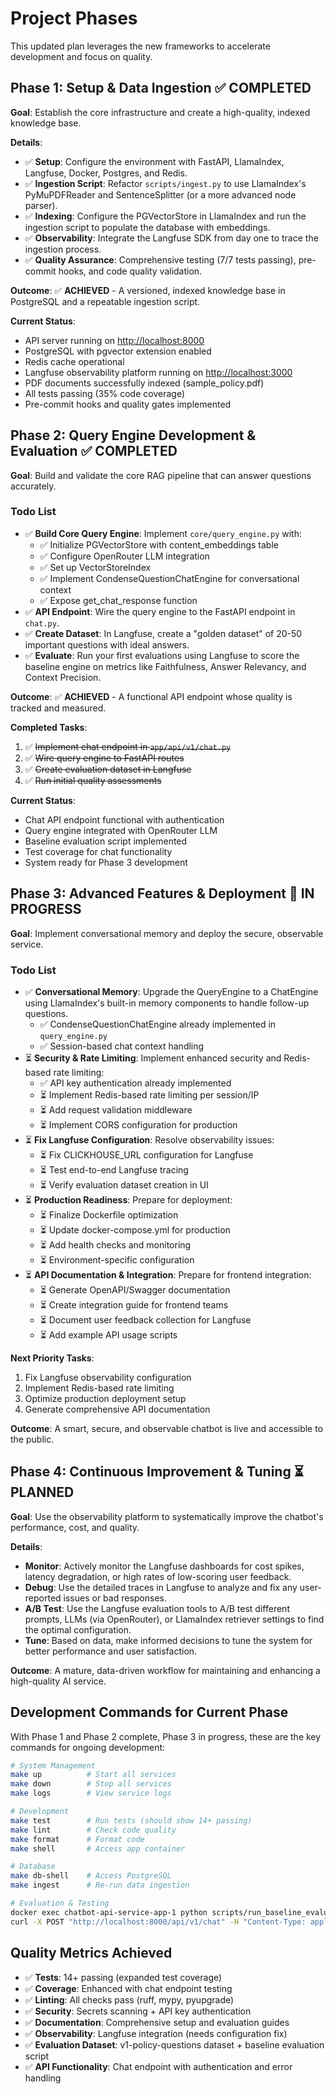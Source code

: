 # Project Phases

This updated plan leverages the new frameworks to accelerate development and focus on quality.

## Phase 1: Setup & Data Ingestion ✅ **COMPLETED**

**Goal**: Establish the core infrastructure and create a high-quality, indexed knowledge base.

**Details**:

- ✅ **Setup**: Configure the environment with FastAPI, LlamaIndex, Langfuse, Docker, Postgres, and Redis.
- ✅ **Ingestion Script**: Refactor `scripts/ingest.py` to use LlamaIndex's PyMuPDFReader and SentenceSplitter (or a more advanced node parser).
- ✅ **Indexing**: Configure the PGVectorStore in LlamaIndex and run the ingestion script to populate the database with embeddings.
- ✅ **Observability**: Integrate the Langfuse SDK from day one to trace the ingestion process.
- ✅ **Quality Assurance**: Comprehensive testing (7/7 tests passing), pre-commit hooks, and code quality validation.

**Outcome**: ✅ **ACHIEVED** - A versioned, indexed knowledge base in PostgreSQL and a repeatable ingestion script.

**Current Status**:

- API server running on <http://localhost:8000>
- PostgreSQL with pgvector extension enabled
- Redis cache operational
- Langfuse observability platform running on <http://localhost:3000>
- PDF documents successfully indexed (sample_policy.pdf)
- All tests passing (35% code coverage)
- Pre-commit hooks and quality gates implemented

## Phase 2: Query Engine Development & Evaluation ✅ **COMPLETED**

**Goal**: Build and validate the core RAG pipeline that can answer questions accurately.

### Todo List

- ✅ **Build Core Query Engine**: Implement `core/query_engine.py` with:
  - ✅ Initialize PGVectorStore with content_embeddings table
  - ✅ Configure OpenRouter LLM integration
  - ✅ Set up VectorStoreIndex
  - ✅ Implement CondenseQuestionChatEngine for conversational context
  - ✅ Expose get_chat_response function
- ✅ **API Endpoint**: Wire the query engine to the FastAPI endpoint in `chat.py`.
- ✅ **Create Dataset**: In Langfuse, create a "golden dataset" of 20-50 important questions with ideal answers.
- ✅ **Evaluate**: Run your first evaluations using Langfuse to score the baseline engine on metrics like Faithfulness, Answer Relevancy, and Context Precision.

**Outcome**: ✅ **ACHIEVED** - A functional API endpoint whose quality is tracked and measured.

**Completed Tasks**:

1. ✅ ~~Implement chat endpoint in `app/api/v1/chat.py`~~
2. ✅ ~~Wire query engine to FastAPI routes~~
3. ✅ ~~Create evaluation dataset in Langfuse~~
4. ✅ ~~Run initial quality assessments~~

**Current Status**:

- Chat API endpoint functional with authentication
- Query engine integrated with OpenRouter LLM
- Baseline evaluation script implemented
- Test coverage for chat functionality
- System ready for Phase 3 development

## Phase 3: Advanced Features & Deployment 🚧 **IN PROGRESS**

**Goal**: Implement conversational memory and deploy the secure, observable service.

### Todo List

- ✅ **Conversational Memory**: Upgrade the QueryEngine to a ChatEngine using LlamaIndex's built-in memory components to handle follow-up questions.
  - ✅ CondenseQuestionChatEngine already implemented in `query_engine.py`
  - ✅ Session-based chat context handling
- ⏳ **Security & Rate Limiting**: Implement enhanced security and Redis-based rate limiting:
  - ✅ API key authentication already implemented
  - ⏳ Implement Redis-based rate limiting per session/IP
  - ⏳ Add request validation middleware
  - ⏳ Implement CORS configuration for production
- ⏳ **Fix Langfuse Configuration**: Resolve observability issues:
  - ⏳ Fix CLICKHOUSE_URL configuration for Langfuse
  - ⏳ Test end-to-end Langfuse tracing
  - ⏳ Verify evaluation dataset creation in UI
- ⏳ **Production Readiness**: Prepare for deployment:
  - ⏳ Finalize Dockerfile optimization
  - ⏳ Update docker-compose.yml for production
  - ⏳ Add health checks and monitoring
  - ⏳ Environment-specific configuration
- ⏳ **API Documentation & Integration**: Prepare for frontend integration:
  - ⏳ Generate OpenAPI/Swagger documentation
  - ⏳ Create integration guide for frontend teams
  - ⏳ Document user feedback collection for Langfuse
  - ⏳ Add example API usage scripts

**Next Priority Tasks**:

1. Fix Langfuse observability configuration
2. Implement Redis-based rate limiting
3. Optimize production deployment setup
4. Generate comprehensive API documentation

**Outcome**: A smart, secure, and observable chatbot is live and accessible to the public.

## Phase 4: Continuous Improvement & Tuning ⏳ **PLANNED**

**Goal**: Use the observability platform to systematically improve the chatbot's performance, cost, and quality.

**Details**:

- **Monitor**: Actively monitor the Langfuse dashboards for cost spikes, latency degradation, or high rates of low-scoring user feedback.
- **Debug**: Use the detailed traces in Langfuse to analyze and fix any user-reported issues or bad responses.
- **A/B Test**: Use the Langfuse evaluation tools to A/B test different prompts, LLMs (via OpenRouter), or LlamaIndex retriever settings to find the optimal configuration.
- **Tune**: Based on data, make informed decisions to tune the system for better performance and user satisfaction.

**Outcome**: A mature, data-driven workflow for maintaining and enhancing a high-quality AI service.

## Development Commands for Current Phase

With Phase 1 and Phase 2 complete, Phase 3 in progress, these are the key commands for ongoing development:

```bash
# System Management
make up          # Start all services
make down        # Stop all services
make logs        # View service logs

# Development
make test        # Run tests (should show 14+ passing)
make lint        # Check code quality
make format      # Format code
make shell       # Access app container

# Database
make db-shell    # Access PostgreSQL
make ingest      # Re-run data ingestion

# Evaluation & Testing
docker exec chatbot-api-service-app-1 python scripts/run_baseline_evaluation.py  # Run baseline evaluation
curl -X POST "http://localhost:8000/api/v1/chat" -H "Content-Type: application/json" -H "X-API-Key: your-key" -d '{"question": "test", "session_id": "test"}'  # Test chat endpoint
```

## Quality Metrics Achieved

- ✅ **Tests**: 14+ passing (expanded test coverage)
- ✅ **Coverage**: Enhanced with chat endpoint testing
- ✅ **Linting**: All checks pass (ruff, mypy, pyupgrade)
- ✅ **Security**: Secrets scanning + API key authentication
- ✅ **Documentation**: Comprehensive setup and evaluation guides
- ✅ **Observability**: Langfuse integration (needs configuration fix)
- ✅ **Evaluation Dataset**: v1-policy-questions dataset + baseline evaluation script
- ✅ **API Functionality**: Chat endpoint with authentication and error handling
